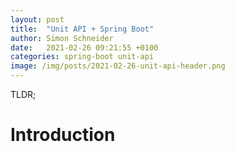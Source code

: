 ```yaml
---
layout: post
title:  "Unit API + Spring Boot"
author: Simon Schneider
date:   2021-02-26 09:21:55 +0100
categories: spring-boot unit-api
image: /img/posts/2021-02-26-unit-api-header.png
---
```


TLDR; 

# Introduction
